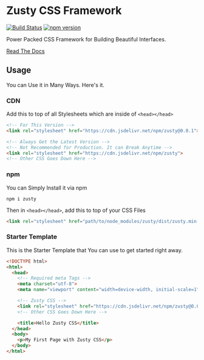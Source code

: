 # Zusty CSS Framework
[![Build Status](https://travis-ci.com/sarsamurmu/zusty.svg?branch=master)](https://travis-ci.com/sarsamurmu/zusty)
[![npm version](https://img.shields.io/npm/v/zusty.svg?color)](https://www.npmjs.com/package/zusty)

Power Packed CSS Framework for Building Beautiful Interfaces.

[Read The Docs](https://zustycss.com/docs)

## Usage
You can Use it in Many Ways. Here's it.
### CDN
Add this to top of all Stylesheets which are inside of `<head></head>`
```html
<!-- For This Version -->
<link rel="stylesheet" href="https://cdn.jsdelivr.net/npm/zusty@0.0.1">

<!-- Always Get the Latest Version -->
<!-- Not Recommended for Production. It can Break Anytime -->
<link rel="stylesheet" href="https://cdn.jsdelivr.net/npm/zusty">
<!-- Other CSS Goes Down Here -->
```
### npm
You can Simply Install it via npm
```shell
npm i zusty
```
Then in `<head></head>`, add this to top of your CSS Files
```html
<link rel="stylesheet" href="path/to/node_modules/zusty/dist/zusty.min.css">
```

### Starter Template
This is the Starter Template that You can use to get started right away.

```html
<!DOCTYPE html>
<html>
  <head>
    <!-- Required meta Tags -->
    <meta charset="utf-8">
    <meta name="viewport" content="width=device-width, initial-scale=1">

    <!-- Zusty CSS -->
    <link rel="stylesheet" href="https://cdn.jsdelivr.net/npm/zusty@0.0.1">
    <!-- Other CSS Goes Down Here -->

    <title>Hello Zusty CSS</title>
  </head>
  <body>
    <p>My First Page with Zusty CSS</p>
  </body>
</html>
```
